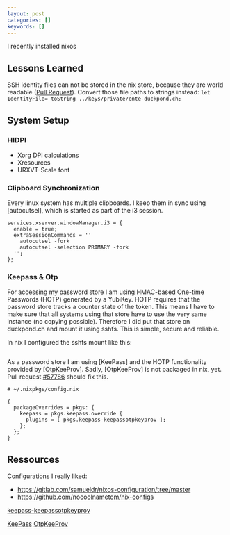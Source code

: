 ```yaml
---
layout: post
categories: []
keywords: []
---
```


I recently installed nixos


## Lessons Learned

SSH identity files can not be stored in the nix store, because they are world readable ([Pull Request](https://github.com/NixOS/nix/issues/8)).
Convert those file paths to strings instead: `let IdentityFile= toString ../keys/private/ente-duckpond.ch;`

## System Setup

### HIDPI

* Xorg DPI calculations
* Xresources
* URXVT-Scale font

### Clipboard Synchronization

Every linux system has multiple clipboards. I keep them in sync using [autocutsel], which is started as part of the i3 session.

```
services.xserver.windowManager.i3 = {
  enable = true;
  extraSessionCommands = ''
    autocutsel -fork
    autocutsel -selection PRIMARY -fork
  '';
};
```

### Keepass & Otp

For accessing my password store I am using HMAC-based One-time Passwords (HOTP) generated by a YubiKey.
HOTP requires that the password store tracks a counter state of the token.
This means I have to make sure that all systems using that store have to use the very same instance (no copying possible).
Therefore I did put that store on duckpond.ch and mount it using sshfs. This is simple, secure and reliable.

In nix I configured the sshfs mount like this:

```

```

As a password store I am using [KeePass] and the HOTP functionality provided by [OtpKeeProv]. Sadly, [OtpKeeProv] is not packaged in nix, yet.
Pull request [#57786](https://github.com/NixOS/nixpkgs/pull/57786) should fix this. 


```
# ~/.nixpkgs/config.nix

{
  packageOverrides = pkgs: {
    keepass = pkgs.keepass.override {
      plugins = [ pkgs.keepass-keepassotpkeyprov ];
    };
  };
}
```

## Ressources

Configurations I really liked:
* https://gitlab.com/samueldr/nixos-configuration/tree/master
* https://github.com/nocoolnametom/nix-configs

[keepass-keepassotpkeyprov](https://github.com/NixOS/nixpkgs/pull/57786)

[KeePass](https://keepass.info/)
[OtpKeeProv](https://keepass.info/plugins.html#otpkeyprov)
